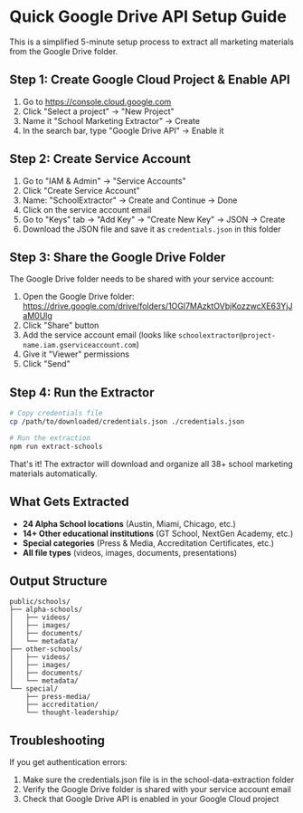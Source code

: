# Quick Google Drive API Setup Guide

This is a simplified 5-minute setup process to extract all marketing materials from the Google Drive folder.

## Step 1: Create Google Cloud Project & Enable API

1. Go to https://console.cloud.google.com
2. Click "Select a project" → "New Project"
3. Name it "School Marketing Extractor" → Create
4. In the search bar, type "Google Drive API" → Enable it

## Step 2: Create Service Account

1. Go to "IAM & Admin" → "Service Accounts"
2. Click "Create Service Account"
3. Name: "SchoolExtractor" → Create and Continue → Done
4. Click on the service account email
5. Go to "Keys" tab → "Add Key" → "Create New Key" → JSON → Create
6. Download the JSON file and save it as `credentials.json` in this folder

## Step 3: Share the Google Drive Folder

The Google Drive folder needs to be shared with your service account:

1. Open the Google Drive folder: https://drive.google.com/drive/folders/1OGl7MAzktOVbjKozzwcXE63YjJaM0Ulg
2. Click "Share" button
3. Add the service account email (looks like `schoolextractor@project-name.iam.gserviceaccount.com`)
4. Give it "Viewer" permissions
5. Click "Send"

## Step 4: Run the Extractor

```bash
# Copy credentials file
cp /path/to/downloaded/credentials.json ./credentials.json

# Run the extraction
npm run extract-schools
```

That's it! The extractor will download and organize all 38+ school marketing materials automatically.

## What Gets Extracted

- **24 Alpha School locations** (Austin, Miami, Chicago, etc.)
- **14+ Other educational institutions** (GT School, NextGen Academy, etc.)
- **Special categories** (Press & Media, Accreditation Certificates, etc.)
- **All file types** (videos, images, documents, presentations)

## Output Structure

```
public/schools/
├── alpha-schools/
│   ├── videos/
│   ├── images/
│   ├── documents/
│   └── metadata/
├── other-schools/
│   ├── videos/
│   ├── images/
│   ├── documents/
│   └── metadata/
└── special/
    ├── press-media/
    ├── accreditation/
    └── thought-leadership/
```

## Troubleshooting

If you get authentication errors:
1. Make sure the credentials.json file is in the school-data-extraction folder
2. Verify the Google Drive folder is shared with your service account email
3. Check that Google Drive API is enabled in your Google Cloud project